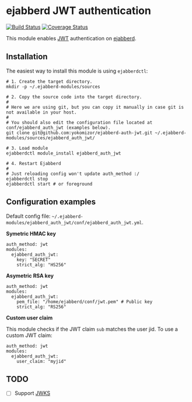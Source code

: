 # ejabberd JWT authentication

[![Build Status](https://travis-ci.org/yokomizor/ejabberd-auth-jwt.svg?branch=master)](https://travis-ci.org/yokomizor/ejabberd-auth-jwt)
[![Coverage Status](https://img.shields.io/coveralls/github/yokomizor/ejabberd-auth-jwt/master.svg)](https://coveralls.io/github/yokomizor/ejabberd-auth-jwt?branch=master)

This module enables [JWT](https://jwt.io/introduction/) authentication on [ejabberd](https://www.ejabberd.im/).

## Installation

The easiest way to install this module is using `ejabberdctl`:

```
# 1. Create the target directory.
mkdir -p ~/.ejabberd-modules/sources

# 2. Copy the source code into the target directory.
#
# Here we are using git, but you can copy it manually in case git is not available in your host.
#
# You should also edit the configuration file located at conf/ejabberd_auth_jwt (examples below).
git clone git@github.com:yokomizor/ejabberd-auth-jwt.git ~/.ejabberd-modules/sources/ejabberd_auth_jwt/

# 3. Load module
ejabberdctl module_install ejabberd_auth_jwt

# 4. Restart Ejabberd
# 
# Just reloading config won't update auth_method :/
ejabberdctl stop
ejabberdctl start # or foreground
```


## Configuration examples

Default config file: `~/.ejabberd-modules/ejabberd_auth_jwt/conf/ejabberd_auth_jwt.yml`.

**Symetric HMAC key**

```
auth_method: jwt
modules:
  ejabberd_auth_jwt:
    key: "SECRET" 
    strict_alg: "HS256" 
```


**Asymetric RSA key**

```
auth_method: jwt
modules:
  ejabberd_auth_jwt:
    pem_file: "/home/ejabberd/conf/jwt.pem" # Public key 
    strict_alg: "RS256" 
```


**Custom user claim**

This module checks if the JWT claim `sub` matches the user jid.
To use a custom JWT claim:

```
auth_method: jwt
modules:
  ejabberd_auth_jwt:
    user_claim: "myjid" 
```


## TODO

- [ ] Support [JWKS](https://auth0.com/docs/jwks)

